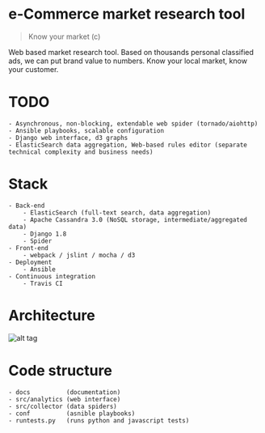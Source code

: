 # e-Commerce market research tool

> Know your market (c)

Web based market research tool. Based on thousands personal classified ads, we can put brand value to numbers. Know
your local market, know your customer.

# TODO

    - Asynchronous, non-blocking, extendable web spider (tornado/aiohttp)
    - Ansible playbooks, scalable configuration
    - Django web interface, d3 graphs
    - ElasticSearch data aggregation, Web-based rules editor (separate technical complexity and business needs)
    
# Stack

    - Back-end
        - ElasticSearch (full-text search, data aggregation)
        - Apache Cassandra 3.0 (NoSQL storage, intermediate/aggregated data)
        - Django 1.8
        - Spider
    - Front-end
        - webpack / jslint / mocha / d3
    - Deployment
        - Ansible
    - Continuous integration
        - Travis CI

# Architecture

![alt tag](https://raw.github.com/7WebPages/data-adviser/master/docs/data_adviser.png)

# Code structure

    - docs          (documentation)
    - src/analytics (web interface)
    - src/collector (data spiders)
    - conf          (asnible playbooks)
    - runtests.py   (runs python and javascript tests)